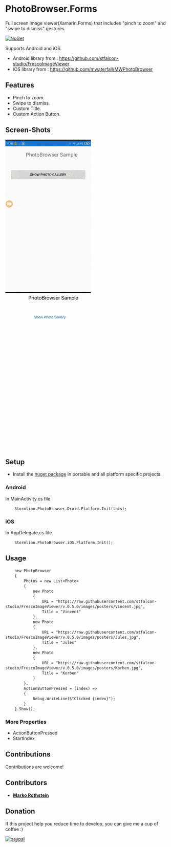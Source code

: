 # PhotoBrowser.Forms

Full screen image viewer(Xamarin.Forms) that includes "pinch to zoom" and "swipe to dismiss" gestures.

[![NuGet](https://img.shields.io/nuget/v/PhotoBrowser.Forms.svg)](https://www.nuget.org/packages/PhotoBrowser.Forms/)

Supports Android and iOS.
* Android library from : https://github.com/stfalcon-studio/FrescoImageViewer
* iOS library from : https://github.com/mwaterfall/MWPhotoBrowser

## Features

* Pinch to zoom.
* Swipe to dismiss.
* Custom Title.
* Custom Action Button.

## Screen-Shots

<img src="ScreenShots/screenshot_android.gif" alt="PhotoBrowser for Android"/> <img src="ScreenShots/screenshot_ios.gif" alt="PhotoBrowser for iOS"/>

## Setup

* Install the [nuget package](https://www.nuget.org/packages/PhotoBrowser.Forms) in portable and all platform specific projects.

### Android

In MainActivity.cs file

```
    Stormlion.PhotoBrowser.Droid.Platform.Init(this);
```

### iOS

In AppDelegate.cs file

```
    Stormlion.PhotoBrowser.iOS.Platform.Init();
```
## Usage

```
    new PhotoBrowser
    {
        Photos = new List<Photo>
        {
            new Photo
            {
                URL = "https://raw.githubusercontent.com/stfalcon-studio/FrescoImageViewer/v.0.5.0/images/posters/Vincent.jpg",
                Title = "Vincent"
            },
            new Photo
            {
                URL = "https://raw.githubusercontent.com/stfalcon-studio/FrescoImageViewer/v.0.5.0/images/posters/Jules.jpg",
                Title = "Jules"
            },
            new Photo
            {
                URL = "https://raw.githubusercontent.com/stfalcon-studio/FrescoImageViewer/v.0.5.0/images/posters/Korben.jpg",
                Title = "Korben"
            }
        },
        ActionButtonPressed = (index) =>
        {
            Debug.WriteLine($"Clicked {index}");
        }
    }.Show();
```

### More Properties
* ActionButtonPressed
* StartIndex

## Contributions
Contributions are welcome!

## Contributors
* **[Marko Rothstein](https://www.facebook.com/profile.php?id=100014026622428)**


## Donation
If this project help you reduce time to develop, you can give me a cup of coffee :)

[![paypal](https://www.paypalobjects.com/en_US/i/btn/btn_donateCC_LG.gif)](https://www.paypal.com/cgi-bin/webscr?cmd=_donations&business=stormlion227@gmail.com&item_name=Donate+to+free+developer)
